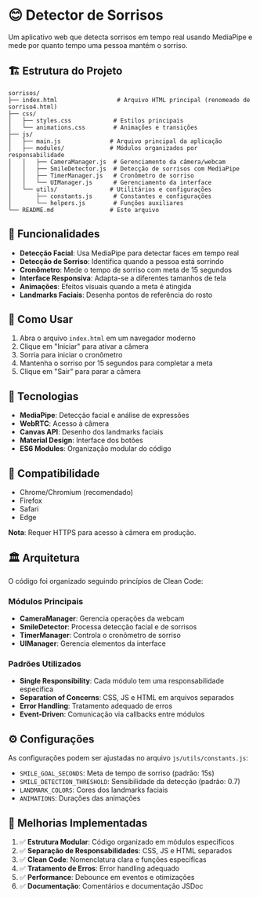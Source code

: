 # 😊 Detector de Sorrisos

Um aplicativo web que detecta sorrisos em tempo real usando MediaPipe e mede por quanto tempo uma pessoa mantém o sorriso.

## 🏗️ Estrutura do Projeto

```
sorrisos/
├── index.html                 # Arquivo HTML principal (renomeado de sorriso4.html)
├── css/
│   ├── styles.css            # Estilos principais
│   └── animations.css        # Animações e transições
├── js/
│   ├── main.js              # Arquivo principal da aplicação
│   ├── modules/             # Módulos organizados por responsabilidade
│   │   ├── CameraManager.js  # Gerenciamento da câmera/webcam
│   │   ├── SmileDetector.js  # Detecção de sorrisos com MediaPipe
│   │   ├── TimerManager.js   # Cronômetro de sorriso
│   │   └── UIManager.js      # Gerenciamento da interface
│   └── utils/               # Utilitários e configurações
│       ├── constants.js      # Constantes e configurações
│       └── helpers.js        # Funções auxiliares
└── README.md                # Este arquivo
```

## 🎯 Funcionalidades

- **Detecção Facial**: Usa MediaPipe para detectar faces em tempo real
- **Detecção de Sorriso**: Identifica quando a pessoa está sorrindo
- **Cronômetro**: Mede o tempo de sorriso com meta de 15 segundos
- **Interface Responsiva**: Adapta-se a diferentes tamanhos de tela
- **Animações**: Efeitos visuais quando a meta é atingida
- **Landmarks Faciais**: Desenha pontos de referência do rosto

## 🚀 Como Usar

1. Abra o arquivo `index.html` em um navegador moderno
2. Clique em "Iniciar" para ativar a câmera
3. Sorria para iniciar o cronômetro
4. Mantenha o sorriso por 15 segundos para completar a meta
5. Clique em "Sair" para parar a câmera

## 🔧 Tecnologias

- **MediaPipe**: Detecção facial e análise de expressões
- **WebRTC**: Acesso à câmera
- **Canvas API**: Desenho dos landmarks faciais
- **Material Design**: Interface dos botões
- **ES6 Modules**: Organização modular do código

## 📱 Compatibilidade

- Chrome/Chromium (recomendado)
- Firefox
- Safari
- Edge

**Nota**: Requer HTTPS para acesso à câmera em produção.

## 🏛️ Arquitetura

O código foi organizado seguindo princípios de Clean Code:

### Módulos Principais

- **CameraManager**: Gerencia operações da webcam
- **SmileDetector**: Processa detecção facial e de sorrisos
- **TimerManager**: Controla o cronômetro de sorriso
- **UIManager**: Gerencia elementos da interface

### Padrões Utilizados

- **Single Responsibility**: Cada módulo tem uma responsabilidade específica
- **Separation of Concerns**: CSS, JS e HTML em arquivos separados
- **Error Handling**: Tratamento adequado de erros
- **Event-Driven**: Comunicação via callbacks entre módulos

## ⚙️ Configurações

As configurações podem ser ajustadas no arquivo `js/utils/constants.js`:

- `SMILE_GOAL_SECONDS`: Meta de tempo de sorriso (padrão: 15s)
- `SMILE_DETECTION_THRESHOLD`: Sensibilidade da detecção (padrão: 0.7)
- `LANDMARK_COLORS`: Cores dos landmarks faciais
- `ANIMATIONS`: Durações das animações

## 🔄 Melhorias Implementadas

1. ✅ **Estrutura Modular**: Código organizado em módulos específicos
2. ✅ **Separação de Responsabilidades**: CSS, JS e HTML separados
3. ✅ **Clean Code**: Nomenclatura clara e funções específicas
4. ✅ **Tratamento de Erros**: Error handling adequado
5. ✅ **Performance**: Debounce em eventos e otimizações
6. ✅ **Documentação**: Comentários e documentação JSDoc
